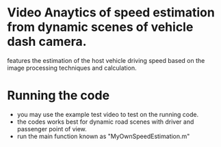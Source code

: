 # Video Anaytics of speed estimation from dynamic scenes of vehicle dash camera.
features the estimation of the host vehicle driving speed based on the image processing techniques and calculation.

# Running the code
- you may use the example test video to test on the running code.
- the codes works best for dynamic road scenes with driver and passenger point of view.
- run the main function known as "MyOwnSpeedEstimation.m"
